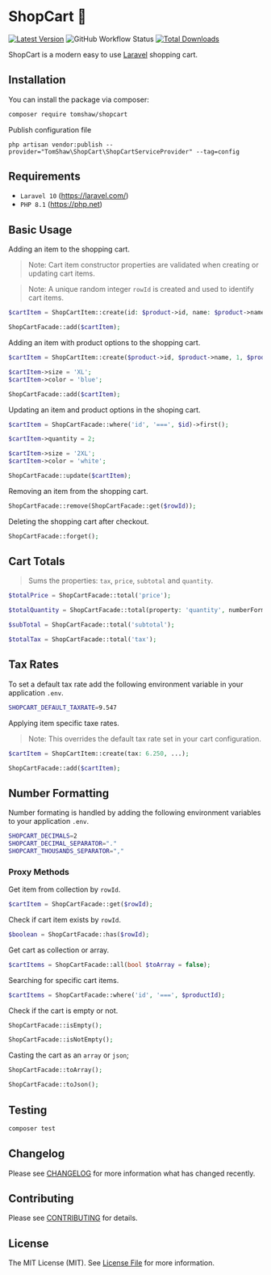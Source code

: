 # ShopCart 🛒

[![Latest Version](https://img.shields.io/github/release/tomshaw/shopcart.svg?style=flat-square)](https://github.com/tomshaw/shopcart/releases)
![GitHub Workflow Status](https://img.shields.io/github/actions/workflow/status/tomshaw/shopcart/run-tests.yml?branch=master&style=flat-square&label=tests)
[![Total Downloads](https://img.shields.io/packagist/dt/tomshaw/shopcart.svg?style=flat-square)](https://packagist.org/packages/tomshaw/shopcart)

ShopCart is a modern easy to use [Laravel](https://laravel.com) shopping cart.

## Installation

You can install the package via composer:

```bash
composer require tomshaw/shopcart
```

Publish configuration file

```
php artisan vendor:publish --provider="TomShaw\ShopCart\ShopCartServiceProvider" --tag=config
```

## Requirements

- `Laravel 10` (https://laravel.com/) 
- `PHP 8.1` (https://php.net)

## Basic Usage

Adding an item to the shopping cart.

> Note: Cart item constructor properties are validated when creating or updating cart items. 

> Note: A unique random integer `rowId` is created and used to identify cart items.

```php
$cartItem = ShopCartItem::create(id: $product->id, name: $product->name, quantity: 1, price: $product->price);

ShopCartFacade::add($cartItem);
```

Adding an item with product options to the shopping cart.

```php
$cartItem = ShopCartItem::create($product->id, $product->name, 1, $product->price);

$cartItem->size = 'XL';
$cartItem->color = 'blue';

ShopCartFacade::add($cartItem);
```

Updating an item and product options in the shoping cart.

```php
$cartItem = ShopCartFacade::where('id', '===', $id)->first();

$cartItem->quantity = 2;

$cartItem->size = '2XL';
$cartItem->color = 'white';

ShopCartFacade::update($cartItem);
```

Removing an item from the shopping cart.

```php
ShopCartFacade::remove(ShopCartFacade::get($rowId));
```

Deleting the shopping cart after checkout.

```php
ShopCartFacade::forget();
```

## Cart Totals

> Sums the properties: `tax`, `price`, `subtotal` and `quantity`.

```php
$totalPrice = ShopCartFacade::total('price');
```
```php
$totalQuantity = ShopCartFacade::total(property: 'quantity', numberFormat: false);
```

```php
$subTotal = ShopCartFacade::total('subtotal');
```

```php
$totalTax = ShopCartFacade::total('tax');
```

## Tax Rates

To set a default tax rate add the following environment variable in your application `.env`.

```sh
SHOPCART_DEFAULT_TAXRATE=9.547
```

Applying item specific taxe rates.

> Note: This overrides the default tax rate set in your cart configuration.

```php
$cartItem = ShopCartItem::create(tax: 6.250, ...);

ShopCartFacade::add($cartItem);
```

## Number Formatting

Number formating is handled by adding the following environment variables to your application `.env`.

```sh
SHOPCART_DECIMALS=2
SHOPCART_DECIMAL_SEPARATOR="."
SHOPCART_THOUSANDS_SEPARATOR=","
```

### Proxy Methods

Get item from collection by `rowId`.

```php
$cartItem = ShopCartFacade::get($rowId);
```

Check if cart item exists by `rowId`.

```php
$boolean = ShopCartFacade::has($rowId);
```

Get cart as collection or array.

```php
$cartItems = ShopCartFacade::all(bool $toArray = false);
```

Searching for specific cart items.

```php
$cartItems = ShopCartFacade::where('id', '===', $productId);
```

Check if the cart is empty or not.

```php
ShopCartFacade::isEmpty();
```

```php
ShopCartFacade::isNotEmpty();
```

Casting the cart as an `array` or `json`;

```php
ShopCartFacade::toArray();
```

```php
ShopCartFacade::toJson();
```

## Testing

``` bash
composer test
```

## Changelog

Please see [CHANGELOG](CHANGELOG.md) for more information what has changed recently.

## Contributing

Please see [CONTRIBUTING](CONTRIBUTING.md) for details.

## License

The MIT License (MIT). See [License File](LICENSE) for more information.
